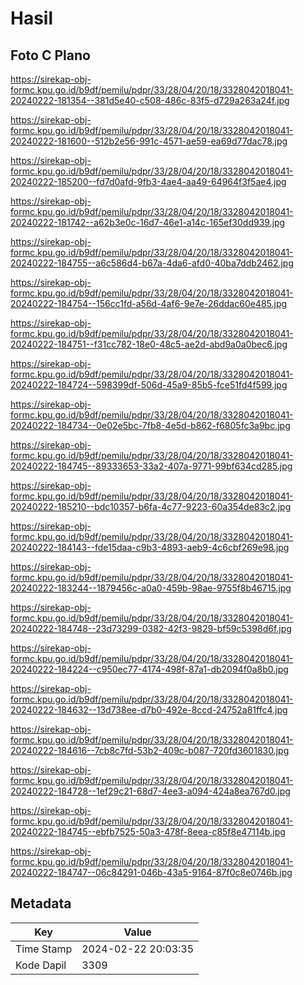 # Hasil

## Foto C Plano

https://sirekap-obj-formc.kpu.go.id/b9df/pemilu/pdpr/33/28/04/20/18/3328042018041-20240222-181354--381d5e40-c508-486c-83f5-d729a263a24f.jpg

https://sirekap-obj-formc.kpu.go.id/b9df/pemilu/pdpr/33/28/04/20/18/3328042018041-20240222-181600--512b2e56-991c-4571-ae59-ea69d77dac78.jpg

https://sirekap-obj-formc.kpu.go.id/b9df/pemilu/pdpr/33/28/04/20/18/3328042018041-20240222-185200--fd7d0afd-9fb3-4ae4-aa49-64964f3f5ae4.jpg

https://sirekap-obj-formc.kpu.go.id/b9df/pemilu/pdpr/33/28/04/20/18/3328042018041-20240222-181742--a62b3e0c-16d7-46e1-a14c-165ef30dd939.jpg

https://sirekap-obj-formc.kpu.go.id/b9df/pemilu/pdpr/33/28/04/20/18/3328042018041-20240222-184755--a6c586d4-b67a-4da6-afd0-40ba7ddb2462.jpg

https://sirekap-obj-formc.kpu.go.id/b9df/pemilu/pdpr/33/28/04/20/18/3328042018041-20240222-184754--156cc1fd-a56d-4af6-9e7e-26ddac60e485.jpg

https://sirekap-obj-formc.kpu.go.id/b9df/pemilu/pdpr/33/28/04/20/18/3328042018041-20240222-184751--f31cc782-18e0-48c5-ae2d-abd9a0a0bec6.jpg

https://sirekap-obj-formc.kpu.go.id/b9df/pemilu/pdpr/33/28/04/20/18/3328042018041-20240222-184724--598399df-506d-45a9-85b5-fce51fd4f599.jpg

https://sirekap-obj-formc.kpu.go.id/b9df/pemilu/pdpr/33/28/04/20/18/3328042018041-20240222-184734--0e02e5bc-7fb8-4e5d-b862-f6805fc3a9bc.jpg

https://sirekap-obj-formc.kpu.go.id/b9df/pemilu/pdpr/33/28/04/20/18/3328042018041-20240222-184745--89333653-33a2-407a-9771-99bf634cd285.jpg

https://sirekap-obj-formc.kpu.go.id/b9df/pemilu/pdpr/33/28/04/20/18/3328042018041-20240222-185210--bdc10357-b6fa-4c77-9223-60a354de83c2.jpg

https://sirekap-obj-formc.kpu.go.id/b9df/pemilu/pdpr/33/28/04/20/18/3328042018041-20240222-184143--fde15daa-c9b3-4893-aeb9-4c6cbf269e98.jpg

https://sirekap-obj-formc.kpu.go.id/b9df/pemilu/pdpr/33/28/04/20/18/3328042018041-20240222-183244--1879456c-a0a0-459b-98ae-9755f8b46715.jpg

https://sirekap-obj-formc.kpu.go.id/b9df/pemilu/pdpr/33/28/04/20/18/3328042018041-20240222-184748--23d73299-0382-42f3-9829-bf59c5398d6f.jpg

https://sirekap-obj-formc.kpu.go.id/b9df/pemilu/pdpr/33/28/04/20/18/3328042018041-20240222-184224--c950ec77-4174-498f-87a1-db2094f0a8b0.jpg

https://sirekap-obj-formc.kpu.go.id/b9df/pemilu/pdpr/33/28/04/20/18/3328042018041-20240222-184632--13d738ee-d7b0-492e-8ccd-24752a81ffc4.jpg

https://sirekap-obj-formc.kpu.go.id/b9df/pemilu/pdpr/33/28/04/20/18/3328042018041-20240222-184616--7cb8c7fd-53b2-409c-b087-720fd3601830.jpg

https://sirekap-obj-formc.kpu.go.id/b9df/pemilu/pdpr/33/28/04/20/18/3328042018041-20240222-184728--1ef29c21-68d7-4ee3-a094-424a8ea767d0.jpg

https://sirekap-obj-formc.kpu.go.id/b9df/pemilu/pdpr/33/28/04/20/18/3328042018041-20240222-184745--ebfb7525-50a3-478f-8eea-c85f8e47114b.jpg

https://sirekap-obj-formc.kpu.go.id/b9df/pemilu/pdpr/33/28/04/20/18/3328042018041-20240222-184747--06c84291-046b-43a5-9164-87f0c8e0746b.jpg


## Metadata

| Key        | Value               |
| ---------- | ------------------- |
| Time Stamp | 2024-02-22 20:03:35 |
| Kode Dapil | 3309                |



